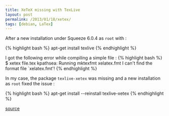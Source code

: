 ```yaml
---
title: XeTeX missing with TexLive
layout: post
permalink: /2013/01/18/xetex/
tags: [debian, LaTex]
---
```

After a new installation under Squeeze 6.0.4 as `root` with :

{% highlight bash %}
apt-get install texlive
{% endhighlight %}

I got the following error while compiling a simple file : 
{% highlight bash %}
$ xetex file.tex
kpathsea: Running mktexfmt xelatex.fmt 
I can't find the format file `xelatex.fmt'!
{% endhighlight %}

In my case, the package `texlive-xetex` was missing and a new installation as `root` fixed the issue :

{% highlight bash %}
apt-get install --reinstall texlive-xetex
{% endhighlight %}

[source](http://tex.stackexchange.com/questions/23164/i-cant-find-the-format-file-xelatex-fmt)